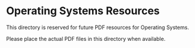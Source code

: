 # Operating Systems Resources

This directory is reserved for future PDF resources for Operating Systems.

Please place the actual PDF files in this directory when available.
